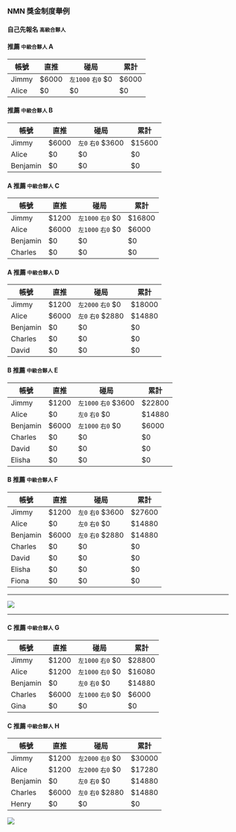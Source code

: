 ### NMN 獎金制度舉例

#### 自己先報名 `高級合夥人`

#### 推薦 `中級合夥人` A

| 帳號 | 直推 | 碰局 | 累計 |
|---|---|---|---|
| Jimmy | $6000 | `左1000` `右0` $0 | $6000 |
| Alice | $0 | $0 | $0 |

#### 推薦 `中級合夥人` B

| 帳號 | 直推 | 碰局 | 累計 |
|---|---|---|---|
| Jimmy | $6000 | `左0` `右0` $3600 | $15600 |
| Alice | $0 | $0 | $0 |
| Benjamin | $0 | $0 | $0 |


#### A 推薦 `中級合夥人` C

| 帳號 | 直推 | 碰局 | 累計 |
|---|---|---|---|
| Jimmy | $1200 | `左1000` `右0` $0 | $16800 |
| Alice | $6000 | `左1000` `右0` $0 | $6000 |
| Benjamin | $0 | $0 | $0 |
| Charles | $0 | $0 | $0 |

#### A 推薦 `中級合夥人` D

| 帳號 | 直推 | 碰局 | 累計 |
|---|---|---|---|
| Jimmy | $1200 | `左2000` `右0` $0 | $18000 |
| Alice | $6000 | `左0` `右0` $2880 | $14880 |
| Benjamin | $0 | $0 | $0 |
| Charles | $0 | $0 | $0 |
| David | $0 | $0 | $0 |

#### B 推薦 `中級合夥人` E

| 帳號 | 直推 | 碰局 | 累計 |
|---|---|---|---|
| Jimmy | $1200 | `左1000` `右0` $3600 | $22800 |
| Alice | $0 | `左0` `右0` $0 | $14880 |
| Benjamin | $6000 | `左1000` `右0` $0 | $6000 |
| Charles | $0 | $0 | $0 |
| David | $0 | $0 | $0 |
| Elisha | $0 | $0 | $0 |

#### B 推薦 `中級合夥人` F

| 帳號 | 直推 | 碰局 | 累計 |
|---|---|---|---|
| Jimmy | $1200 | `左0` `右0` $3600 | $27600 |
| Alice | $0 | `左0` `右0` $0 | $14880 |
| Benjamin | $6000 | `左0` `右0` $2880 | $14880 |
| Charles | $0 | $0 | $0 |
| David | $0 | $0 | $0 |
| Elisha | $0 | $0 | $0 |
| Fiona | $0 | $0 | $0 |

---

[![](https://mermaid.ink/img/eyJjb2RlIjoiZ3JhcGggVERcbkppbW15IC0tPiBBbGljZVtcIkFsaWNlIChKaW1teSlcIl1cbkppbW15IC0tPiBCZW5qYW1pbltcIkJlbmphbWluIChKaW1teSlcIl1cblxuQWxpY2UgLS0-IENoYXJsZXNbXCJDaGFybGVzIChBbGljZSlcIl1cbkFsaWNlIC0tPiBEYXZpZFtcIkRhdmlkIChBbGljZSlcIl1cblxuQmVuamFtaW4gLS0-IEVsaXNoYVtcIkVsaXNoYSAoQmVuamFtaW4pXCJdXG5CZW5qYW1pbiAtLT4gRmlvbmFbXCJGaW9uYSAoQmVuamFtaW4pXCJdIiwibWVybWFpZCI6eyJ0aGVtZSI6ImRlZmF1bHQifSwidXBkYXRlRWRpdG9yIjpmYWxzZX0)](https://mermaid-js.github.io/mermaid-live-editor/#/edit/eyJjb2RlIjoiZ3JhcGggVERcbkppbW15IC0tPiBBbGljZVtcIkFsaWNlIChKaW1teSlcIl1cbkppbW15IC0tPiBCZW5qYW1pbltcIkJlbmphbWluIChKaW1teSlcIl1cblxuQWxpY2UgLS0-IENoYXJsZXNbXCJDaGFybGVzIChBbGljZSlcIl1cbkFsaWNlIC0tPiBEYXZpZFtcIkRhdmlkIChBbGljZSlcIl1cblxuQmVuamFtaW4gLS0-IEVsaXNoYVtcIkVsaXNoYSAoQmVuamFtaW4pXCJdXG5CZW5qYW1pbiAtLT4gRmlvbmFbXCJGaW9uYSAoQmVuamFtaW4pXCJdIiwibWVybWFpZCI6eyJ0aGVtZSI6ImRlZmF1bHQifSwidXBkYXRlRWRpdG9yIjpmYWxzZX0)


---

#### C 推薦 `中級合夥人` G

| 帳號 | 直推 | 碰局 | 累計 |
|---|---|---|---|
| Jimmy | $1200 | `左1000` `右0` $0 | $28800 |
| Alice | $1200 | `左1000` `右0` $0 | $16080 |
| Benjamin | $0 | `左0` `右0` $0 | $14880 |
| Charles | $6000 | `左1000` `右0` $0 | $6000 |
| Gina | $0 | $0 | $0 |

#### C 推薦 `中級合夥人` H

| 帳號 | 直推 | 碰局 | 累計 |
|---|---|---|---|
| Jimmy | $1200 | `左2000` `右0` $0 | $30000 |
| Alice | $1200 | `左2000` `右0` $0 | $17280 |
| Benjamin | $0 | `左0` `右0` $0 | $14880 |
| Charles | $6000 | `左0` `右0` $2880 | $14880 |
| Henry | $0 | $0 | $0 |

[![](https://mermaid.ink/img/eyJjb2RlIjoiZ3JhcGggVERcbkppbW15IC0tPiBBbGljZVtcIkFsaWNlIChKaW1teSlcIl1cbkppbW15IC0tPiBCZW5qYW1pbltcIkJlbmphbWluIChKaW1teSlcIl1cblxuQWxpY2UgLS0-IENoYXJsZXNbXCJDaGFybGVzIChBbGljZSlcIl1cbkFsaWNlIC0tPiBEYXZpZFtcIkRhdmlkIChBbGljZSlcIl1cblxuQmVuamFtaW4gLS0-IEVsaXNoYVtcIkVsaXNoYSAoQmVuamFtaW4pXCJdXG5CZW5qYW1pbiAtLT4gRmlvbmFbXCJGaW9uYSAoQmVuamFtaW4pXCJdXG5cbkNoYXJsZXMgLS0-IEdpbmFbXCJHaW5hIChDaGFybGVzKVwiXVxuQ2hhcmxlcyAtLT4gSGVucnlbXCJIZW5yeSAoQ2hhcmxlcylcIl1cblxuRGF2aWQgLS0-IElyaXNbXCJJcmlzIChEYXZpZClcIl1cbkRhdmlkIC0tPiBKZW5ueVtcIkplbm55IChEYXZpZClcIl1cblxuRWxpc2hhIC0tPiBLZW5bXCJLZW4gKEVsaXNoYSlcIl1cbkVsaXNoYSAtLT4gTGFycnlbXCJMYXJyeSAoRWxpc2hhKVwiXVxuXG5GaW9uYSAtLT4gTWFyaWFbXCJNYXJpYSAoRmlvbmEpXCJdXG5GaW9uYSAtLT4gTmljb2xlW1wiTmljb2xlIChGaW9uYSlcIl0iLCJtZXJtYWlkIjp7InRoZW1lIjoiZGVmYXVsdCJ9LCJ1cGRhdGVFZGl0b3IiOmZhbHNlfQ)](https://mermaid-js.github.io/mermaid-live-editor/#/edit/eyJjb2RlIjoiZ3JhcGggVERcbkppbW15IC0tPiBBbGljZVtcIkFsaWNlIChKaW1teSlcIl1cbkppbW15IC0tPiBCZW5qYW1pbltcIkJlbmphbWluIChKaW1teSlcIl1cblxuQWxpY2UgLS0-IENoYXJsZXNbXCJDaGFybGVzIChBbGljZSlcIl1cbkFsaWNlIC0tPiBEYXZpZFtcIkRhdmlkIChBbGljZSlcIl1cblxuQmVuamFtaW4gLS0-IEVsaXNoYVtcIkVsaXNoYSAoQmVuamFtaW4pXCJdXG5CZW5qYW1pbiAtLT4gRmlvbmFbXCJGaW9uYSAoQmVuamFtaW4pXCJdXG5cbkNoYXJsZXMgLS0-IEdpbmFbXCJHaW5hIChDaGFybGVzKVwiXVxuQ2hhcmxlcyAtLT4gSGVucnlbXCJIZW5yeSAoQ2hhcmxlcylcIl1cblxuRGF2aWQgLS0-IElyaXNbXCJJcmlzIChEYXZpZClcIl1cbkRhdmlkIC0tPiBKZW5ueVtcIkplbm55IChEYXZpZClcIl1cblxuRWxpc2hhIC0tPiBLZW5bXCJLZW4gKEVsaXNoYSlcIl1cbkVsaXNoYSAtLT4gTGFycnlbXCJMYXJyeSAoRWxpc2hhKVwiXVxuXG5GaW9uYSAtLT4gTWFyaWFbXCJNYXJpYSAoRmlvbmEpXCJdXG5GaW9uYSAtLT4gTmljb2xlW1wiTmljb2xlIChGaW9uYSlcIl0iLCJtZXJtYWlkIjp7InRoZW1lIjoiZGVmYXVsdCJ9LCJ1cGRhdGVFZGl0b3IiOmZhbHNlfQ)
